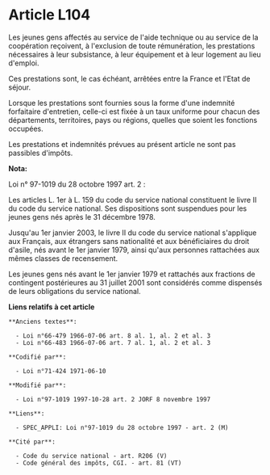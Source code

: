 # Article L104

Les jeunes gens affectés au service de l'aide technique ou au service de la coopération reçoivent, à l'exclusion de toute
rémunération, les prestations nécessaires à leur subsistance, à leur équipement et à leur logement au lieu d'emploi.

Ces prestations sont, le cas échéant, arrêtées entre la France et l'Etat de séjour.

Lorsque les prestations sont fournies sous la forme d'une indemnité forfaitaire d'entretien, celle-ci est fixée à un taux
uniforme pour chacun des départements, territoires, pays ou régions, quelles que soient les fonctions occupées.

Les prestations et indemnités prévues au présent article ne sont pas passibles d'impôts.

**Nota:**

Loi n° 97-1019 du 28 octobre 1997 art. 2 : 

Les articles L. 1er à L. 159 du code du service national constituent le livre II du code du service national. Ses
dispositions sont suspendues pour les jeunes gens nés après le 31 décembre 1978. 

Jusqu'au 1er janvier 2003, le livre II du code du service national s'applique aux Français, aux étrangers sans nationalité et
aux bénéficiaires du droit d'asile, nés avant le 1er janvier 1979, ainsi qu'aux personnes rattachées aux mêmes classes de
recensement. 

Les jeunes gens nés avant le 1er janvier 1979 et rattachés aux fractions de contingent postérieures au 31 juillet 2001 sont
considérés comme dispensés de leurs obligations du service national.

**Liens relatifs à cet article**

	**Anciens textes**:

	  - Loi n°66-479 1966-07-06 art. 8 al. 1, al. 2 et al. 3
	  - Loi n°66-483 1966-07-06 art. 7 al. 1, al. 2 et al. 3

	**Codifié par**:

	  - Loi n°71-424 1971-06-10

	**Modifié par**:

	  - Loi n°97-1019 1997-10-28 art. 2 JORF 8 novembre 1997

	**Liens**:

	  - SPEC_APPLI: Loi n°97-1019 du 28 octobre 1997 - art. 2 (M)

	**Cité par**:

	  - Code du service national - art. R206 (V)
	  - Code général des impôts, CGI. - art. 81 (VT)
